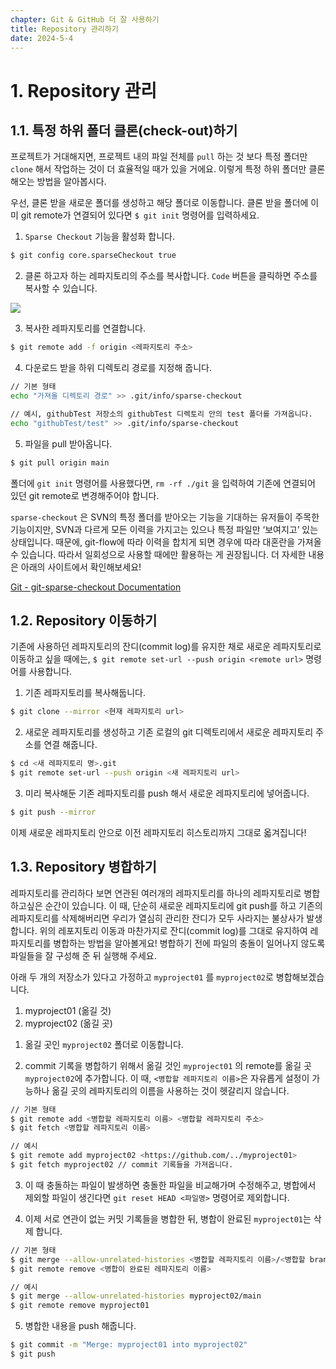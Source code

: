 ```yaml
---
chapter: Git & GitHub 더 잘 사용하기
title: Repository 관리하기
date: 2024-5-4
---
```


# 1. Repository 관리

## 1.1. 특정 하위 폴더 클론(check-out)하기

프로젝트가 거대해지면, 프로젝트 내의 파일 전체를 `pull` 하는 것 보다 특정 폴더만 `clone` 해서 작업하는 것이 더 효율적일 때가 있을 거에요. 이렇게 특정 하위 폴더만 클론 해오는 방법을 알아봅시다.

우선, 클론 받을 새로운 폴더를 생성하고 해당 폴더로 이동합니다. 클론 받을 폴더에 이미 git remote가 연결되어 있다면 `$ git init` 명령어를 입력하세요.

1. `Sparse Checkout` 기능을 활성화 합니다.

```bash
$ git config core.sparseCheckout true
```

2. 클론 하고자 하는 레파지토리의 주소를 복사합니다. `Code` 버튼을 클릭하면 주소를 복사할 수 있습니다.

![](/images/github/chapter04-4-1.jpg)

3. 복사한 레파지토리를 연결합니다.

```bash
$ git remote add -f origin <레파지토리 주소>
```

4. 다운로드 받을 하위 디렉토리 경로를 지정해 줍니다.

```bash
// 기본 형태
echo "가져올 디렉토리 경로" >> .git/info/sparse-checkout

// 예시, githubTest 저장소의 githubTest 디렉토리 안의 test 폴더를 가져옵니다.
echo "githubTest/test" >> .git/info/sparse-checkout
```

5. 파일을 pull 받아옵니다.

```bash
$ git pull origin main
```

폴더에 `git init` 명령어를 사용했다면, `rm -rf ./git` 을 입력하여 기존에 연결되어 있던 git remote로 변경해주어야 합니다.

`sparse-checkout` 은 SVN의 특정 폴더를 받아오는 기능을 기대하는 유저들이 주목한 기능이지만, SVN과 다르게 모든 이력을 가지고는 있으나 특정 파일만 ‘보여지고’ 있는 상태입니다. 때문에, git-flow에 따라 이력을 합치게 되면 경우에 따라 대혼란을 가져올 수 있습니다. 따라서 일회성으로 사용할 때에만 활용하는 게 권장됩니다. 더 자세한 내용은 아래의 사이트에서 확인해보세요!

[Git - git-sparse-checkout Documentation](https://www.git-scm.com/docs/git-sparse-checkout)

## 1.2. Repository 이동하기

기존에 사용하던 레파지토리의 잔디(commit log)를 유지한 채로 새로운 레파지토리로 이동하고 싶을 때에는, `$ git remote set-url --push origin <remote url>` 명령어를 사용합니다.

1. 기존 레파지토리를 복사해둡니다.

```bash
$ git clone --mirror <현재 레파지토리 url>
```

2. 새로운 레파지토리를 생성하고 기존 로컬의 git 디렉토리에서 새로운 레파지토리 주소를 연결 해줍니다.

```bash
$ cd <새 레파지토리 명>.git
$ git remote set-url --push origin <새 레파지토리 url>
```

3. 미리 복사해둔 기존 레파지토리를 push 해서 새로운 레파지토리에 넣어줍니다.

```bash
$ git push --mirror
```

이제 새로운 레파지토리 안으로 이전 레파지토리 히스토리까지 그대로 옯겨집니다!

## 1.3. Repository 병합하기

레파지토리를 관리하다 보면 연관된 여러개의 레파지토리를 하나의 레파지토리로 병합 하고싶은 순간이 있습니다. 이 때, 단순히 새로운 레파지토리에 git push를 하고 기존의 레파지토리를 삭제해버리면 우리가 열심히 관리한 잔디가 모두 사라지는 불상사가 발생합니다. 위의 레포지토리 이동과 마찬가지로 잔디(commit log)를 그대로 유지하여 레파지토리를 병합하는 방법을 알아볼게요! 병합하기 전에 파일의 충돌이 일어나지 않도록 파일들을 잘 구성해 준 뒤 실행해 주세요.

아래 두 개의 저장소가 있다고 가정하고 `myproject01` 를 `myproject02`로 병합해보겠습니다.

1. myproject01 (옮길 것)
2. myproject02 (옮길 곳)

1)  옮길 곳인 `myproject02` 폴더로 이동합니다.

2)  commit 기록을 병합하기 위해서 옮길 것인 `myproject01` 의 remote를 옮길 곳 `myproject02`에 추가합니다. 이 때, `<병합할 레파지토리 이름>`은 자유롭게 설정이 가능하나 옮길 곳의 레파지토리의 이름을 사용하는 것이 헷갈리지 않습니다.

```bash
// 기본 형태
$ git remote add <병합할 레파지토리 이름> <병합할 레파지토리 주소>
$ git fetch <병합할 레파지토리 이름>

// 예시
$ git remote add myproject02 <https://github.com/../myproject01>
$ git fetch myproject02 // commit 기록들을 가져옵니다.
```

3. 이 때 충돌하는 파일이 발생하면 충돌한 파일을 비교해가며 수정해주고, 병합에서 제외할 파일이 생긴다면 `git reset HEAD <파일명>` 명령어로 제외합니다.

4. 이제 서로 연관이 없는 커밋 기록들을 병합한 뒤, 병합이 완료된 `myproject01`는 삭제 합니다.

```bash
// 기본 형태
$ git merge --allow-unrelated-histories <병합할 레파지토리 이름>/<병합할 branch 이름>
$ git remote remove <병합이 완료된 레파지토리 이름>

// 예시
$ git merge --allow-unrelated-histories myproject02/main
$ git remote remove myproject01
```

5. 병합한 내용을 push 해줍니다.

```bash
$ git commit -m "Merge: myproject01 into myproject02"
$ git push
```
